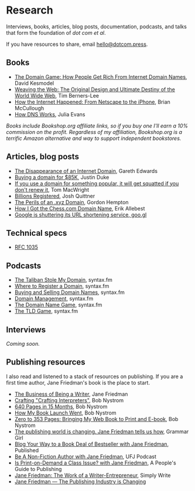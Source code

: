 # Research

Interviews, books, articles, blog posts, documentation, podcasts, and talks that form the foundation of _dot com et al_.

If you have resources to share, email [hello@dotcom.press](mailto:hello@dotcom.press).

## Books

- [The Domain Game: How People Get Rich From Internet Domain Names](https://bookshop.org/a/115276/9781436332279), David Kesmodel
- [Weaving the Web: The Original Design and Ultimate Destiny of the World Wide Web](https://bookshop.org/a/115276/9780062515872), Tim Berners-Lee
- [How the Internet Happened: From Netscape to the iPhone](https://bookshop.org/a/115276/9781631493089), Brian McCullough
- [How DNS Works](https://wizardzines.com/zines/dns), Julia Evans

_Books include Bookshop.org affiliate links, so if you buy one I'll earn a 10% commission on the profit. Regardless of my affiliation, Bookshop.org is a terrific Amazon alternative and way to support independent bookstores._

## Articles, blog posts

- [The Disappearance of an Internet Domain](https://every.to/p/the-disappearance-of-an-internet-domain), Gareth Edwards
- [Buying a domain for $85K](https://jmduke.com/posts/post/buttondown-dot-com/), Justin Duke
- [If you use a domain for something popular, it will get squatted if you don't renew it](https://macwright.com/2024/10/16/domain-second-thoughts), Tom MacWright
- [Billions Registered](https://www.wired.com/1994/10/mcdonalds/), Josh Quittner
- [The Perils of an .xyz Domain](https://spotvirtual.com/blog/the-perils-of-an-xyz-domain), Gordon Hempton
- [How I Got the Chess.com Domain Name](https://www.chess.com/blog/erik/how-i-got-the-chess-com-domain-name), Erik Allebest
- [Google is shuttering its URL shortening service, goo.gl](https://www.theverge.com/2018/3/31/17184164/google-alphabet-url-shortening-service-closed)

## Technical specs

- [RFC 1035](https://datatracker.ietf.org/doc/html/rfc1035)

## Podcasts

- [The Taliban Stole My Domain](https://syntax.fm/show/735/the-taliban-stole-my-domain), syntax.fm
- [Where to Register a Domain](https://syntax.fm/show/632/where-to-register-a-domain), syntax.fm
- [Buying and Selling Domain Names](https://syntax.fm/show/195/hasty-treat-buying-and-selling-domain-names), syntax.fm
- [Domain Management](https://syntax.fm/show/53/hasty-treat-domain-management), syntax.fm
- [The Domain Name Game](https://syntax.fm/show/265/hasty-treat-the-domain-name-game), syntax.fm
- [The TLD Game](https://syntax.fm/show/179/hasty-treat-the-tld-game), syntax.fm

## Interviews

_Coming soon._

## Publishing resources

I also read and listened to a stack of resources on publishing. If you are a first time author, Jane Friedman's book is the place to start.

- [The Business of Being a Writer](https://bookshop.org/a/115276/9780226838656), Jane Friedman
- [Crafting "Crafting Interpreters"](https://journal.stuffwithstuff.com/2020/04/05/crafting-crafting-interpreters), Bob Nystrom
- [640 Pages in 15 Months](https://journal.stuffwithstuff.com/2021/07/29/640-pages-in-15-months), Bob Nystrom
- [How My Book Launch Went](https://journal.stuffwithstuff.com/2014/11/20/how-my-book-launch-went/), Bob Nystrom
- [Zero to 353 Pages: Bringing My Web Book to Print and E-book](https://journal.stuffwithstuff.com/2014/11/03/bringing-my-web-book-to-print-and-ebook), Bob Nystrom
- [The publishing world is changing. Jane Friedman tells us how](https://podcasts.apple.com/us/podcast/grammar-girl-quick-and-dirty-tips-for-better-writing/id173429229?i=1000710421615), Grammar Girl
- [Blog Your Way to a Book Deal of Bestseller with Jane Friedman](https://podcasts.apple.com/us/podcast/published-by-greenleaf-book-group/id1229367946?i=1000666747193), Published
- [Be A Non-Fiction Author with Jane Friedman](https://podcasts.apple.com/us/podcast/the-ultimate-fun-jobs-podcast/id1712235041?i=1000705824496), UFJ Podcast
- [Is Print-on-Demand a Class Issue? with Jane Friedman](https://podcasts.apple.com/us/podcast/a-peoples-guide-to-publishing/id1020819314?i=1000701097978), A People's Guide to Publishing
- [Jane Friedman: The Work of a Writer-Entrepreneur](https://podcasts.apple.com/us/podcast/simply-write-w-polly-campbell/id1649373973?i=1000700558662), Simply Write
- [Jane Friedman — The Publishing Industry is Changing](https://podcasts.apple.com/us/podcast/london-writers-salon/id1618617760?i=1000710786641)
